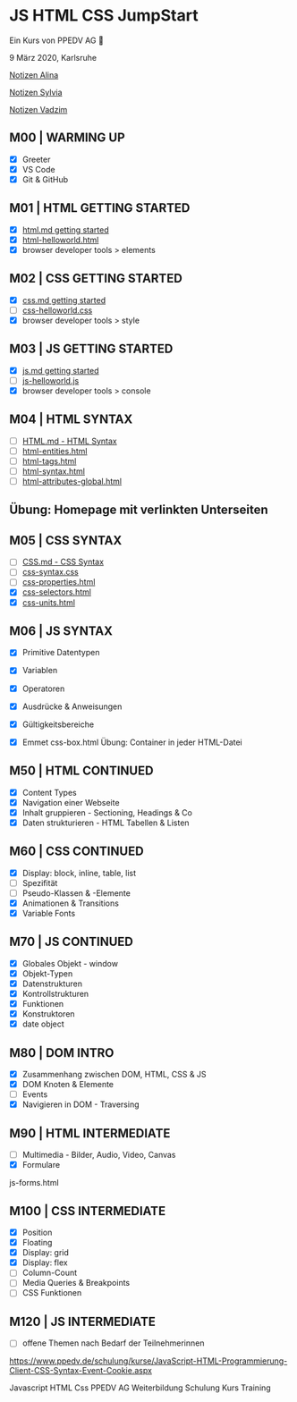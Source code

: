# JS HTML CSS JumpStart

Ein Kurs von PPEDV AG :rocket:

9 März 2020, Karlsruhe

[Notizen Alina](./alina/a-notes.md)

[Notizen Sylvia](./sylvia/s-notes.md)

[Notizen Vadzim](./vadzim/v-notes.md)

## M00 | WARMING UP

- [x] Greeter
- [x] VS Code
- [x] Git & GitHub

## M01 | HTML GETTING STARTED

- [x] [html.md getting started](./vadzim/theory-app/slides/HTML.md#html--getting-started)
- [x] [html-helloworld.html](./vadzim/theory-app/html-helloworld.html) <!-- Beim ersten Mal klick einfach auf den Link, um die Datei anzulegen -->
- [x] browser developer tools > elements

## M02 | CSS GETTING STARTED

- [x] [css.md getting started](./vadzim/theory-app/slides/CSS.md#css--getting-started)
- [ ] [css-helloworld.css](./vadzim/theory-app/css-helloworld.css) <!-- Beim ersten Mal klick einfach auf den Link, um die Datei anzulegen -->
- [x] browser developer tools > style

## M03 | JS GETTING STARTED

- [x] [js.md getting started](./vadzim/theory-app/slides/JS.md#js--getting-started)
- [ ] [js-helloworld.js](./vadzim/theory-app/js-helloworld.js) <!-- Beim ersten Mal klick einfach auf den Link, um die Datei anzulegen -->
- [x] browser developer tools > console

## M04 | HTML SYNTAX

- [ ] [HTML.md - HTML Syntax](./vadzim/theory-app/slides/HTML.md#html--syntax)
- [ ] [html-entities.html](./vadzim/theory-app/html-entities.html)
- [ ] [html-tags.html](./vadzim/theory-app/html-tags.html)
- [ ] [html-syntax.html](./vadzim/theory-app/html-syntax.html)
- [ ] [html-attributes-global.html](./vadzim/theory-app/html-attributes-global.html)

## Übung: Homepage mit verlinkten Unterseiten

## M05 | CSS SYNTAX

- [ ] [CSS.md - CSS Syntax](./vadzim/theory-app/slides/CSS.md#css--syntax)
- [ ] [css-syntax.css](./vadzim/theory-app/css-syntax.css)
- [ ] [css-properties.html](./vadzim/theory-app/css-properties.html)
- [x] [css-selectors.html](./vadzim/theory-app/css-selectors.html)
- [x] [css-units.html](./vadzim/theory-app/css-units.html)

## M06 | JS SYNTAX

- [x] Primitive Datentypen
- [x] Variablen
- [x] Operatoren
- [x] Ausdrücke & Anweisungen
- [x] Gültigkeitsbereiche


- [x] Emmet
css-box.html
Übung: Container in jeder HTML-Datei
## M50 | HTML CONTINUED

- [x] Content Types
- [x] Navigation einer Webseite
- [x] Inhalt gruppieren - Sectioning, Headings & Co
- [x] Daten strukturieren - HTML Tabellen & Listen

## M60 | CSS CONTINUED

- [x] Display: block, inline, table, list
- [ ] Spezifität
- [ ] Pseudo-Klassen & -Elemente
- [x] Animationen & Transitions
- [x] Variable Fonts

## M70 | JS CONTINUED

- [x] Globales Objekt - window
- [x] Objekt-Typen
- [x] Datenstrukturen
- [x] Kontrollstrukturen
- [x] Funktionen
- [x] Konstruktoren
- [x] date object

## M80 | DOM INTRO

- [x] Zusammenhang zwischen DOM, HTML, CSS & JS
- [x] DOM Knoten & Elemente
- [ ] Events
- [x] Navigieren in DOM - Traversing

## M90 | HTML INTERMEDIATE

- [ ] Multimedia - Bilder, Audio, Video, Canvas
- [x] Formulare

js-forms.html

## M100 | CSS INTERMEDIATE

- [x] Position
- [x] Floating
- [x] Display: grid
- [x] Display: flex
- [ ] Column-Count
- [ ] Media Queries & Breakpoints
- [ ] CSS Funktionen

## M120 | JS INTERMEDIATE

- [ ] offene Themen nach Bedarf der Teilnehmerinnen


https://www.ppedv.de/schulung/kurse/JavaScript-HTML-Programmierung-Client-CSS-Syntax-Event-Cookie.aspx

Javascript HTML Css PPEDV AG Weiterbildung Schulung Kurs Training
